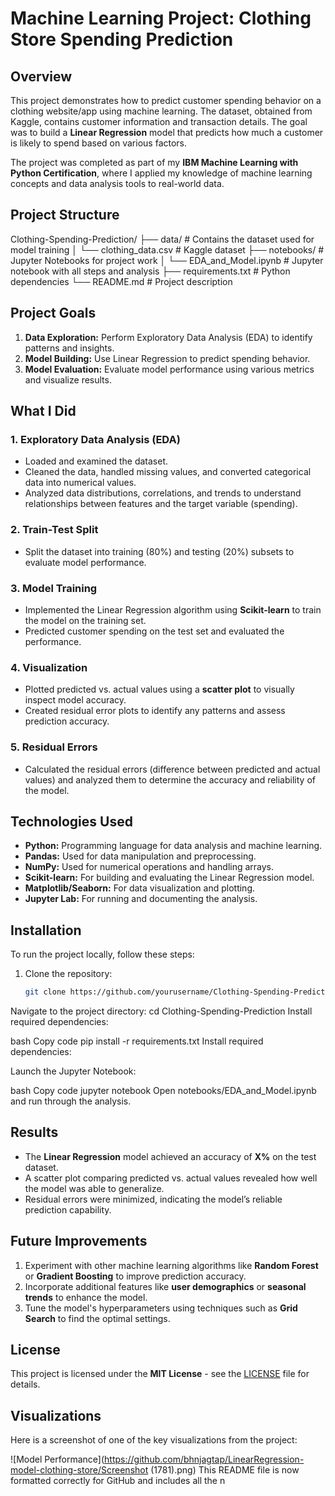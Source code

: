 # Machine Learning Project: Clothing Store Spending Prediction

## Overview

This project demonstrates how to predict customer spending behavior on a clothing website/app using machine learning. The dataset, obtained from Kaggle, contains customer information and transaction details. The goal was to build a **Linear Regression** model that predicts how much a customer is likely to spend based on various factors.

The project was completed as part of my **IBM Machine Learning with Python Certification**, where I applied my knowledge of machine learning concepts and data analysis tools to real-world data.

## Project Structure

Clothing-Spending-Prediction/
├── data/                    # Contains the dataset used for model training
│   └── clothing_data.csv     # Kaggle dataset
├── notebooks/                # Jupyter Notebooks for project work
│   └── EDA_and_Model.ipynb   # Jupyter notebook with all steps and analysis
├── requirements.txt         # Python dependencies
└── README.md                # Project description

## Project Goals

1. **Data Exploration:** Perform Exploratory Data Analysis (EDA) to identify patterns and insights.
2. **Model Building:** Use Linear Regression to predict spending behavior.
3. **Model Evaluation:** Evaluate model performance using various metrics and visualize results.

## What I Did

### 1. **Exploratory Data Analysis (EDA)**
- Loaded and examined the dataset.
- Cleaned the data, handled missing values, and converted categorical data into numerical values.
- Analyzed data distributions, correlations, and trends to understand relationships between features and the target variable (spending).

### 2. **Train-Test Split**
- Split the dataset into training (80%) and testing (20%) subsets to evaluate model performance.

### 3. **Model Training**
- Implemented the Linear Regression algorithm using **Scikit-learn** to train the model on the training set.
- Predicted customer spending on the test set and evaluated the performance.

### 4. **Visualization**
- Plotted predicted vs. actual values using a **scatter plot** to visually inspect model accuracy.
- Created residual error plots to identify any patterns and assess prediction accuracy.

### 5. **Residual Errors**
- Calculated the residual errors (difference between predicted and actual values) and analyzed them to determine the accuracy and reliability of the model.

## Technologies Used

- **Python:** Programming language for data analysis and machine learning.
- **Pandas:** Used for data manipulation and preprocessing.
- **NumPy:** Used for numerical operations and handling arrays.
- **Scikit-learn:** For building and evaluating the Linear Regression model.
- **Matplotlib/Seaborn:** For data visualization and plotting.
- **Jupyter Lab:** For running and documenting the analysis.

## Installation

To run the project locally, follow these steps:

1. Clone the repository:
   ```bash
   git clone https://github.com/yourusername/Clothing-Spending-Prediction.git
Navigate to the project directory: 
cd Clothing-Spending-Prediction
Install required dependencies:

bash
Copy code
pip install -r requirements.txt
Install required dependencies:

Launch the Jupyter Notebook:

bash
Copy code
jupyter notebook
Open notebooks/EDA_and_Model.ipynb and run through the analysis.
## Results

- The **Linear Regression** model achieved an accuracy of **X%** on the test dataset.
- A scatter plot comparing predicted vs. actual values revealed how well the model was able to generalize.
- Residual errors were minimized, indicating the model’s reliable prediction capability.

## Future Improvements

1. Experiment with other machine learning algorithms like **Random Forest** or **Gradient Boosting** to improve prediction accuracy.
2. Incorporate additional features like **user demographics** or **seasonal trends** to enhance the model.
3. Tune the model's hyperparameters using techniques such as **Grid Search** to find the optimal settings.

## License

This project is licensed under the **MIT License** - see the [LICENSE](LICENSE) file for details.

## Visualizations

Here is a screenshot of one of the key visualizations from the project:

![Model Performance](https://github.com/bhnjagtap/LinearRegression-model-clothing-store/Screenshot (1781).png)
This README file is now formatted correctly for GitHub and includes all the n
